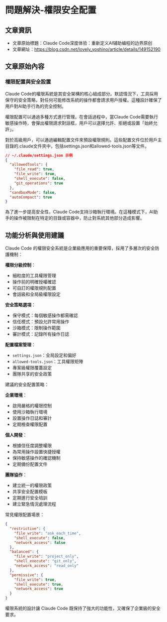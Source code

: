 # 問題解決-權限安全配置

## 文章資訊
- 文章原始標題：Claude Code深度体验：重新定义AI辅助编程的边界原创
- 文章網址：https://blog.csdn.net/lovely_yoshino/article/details/149152190

## 文章原始內容

### 權限配置與安全設置

Claude Code的權限系統是其安全架構的核心組成部分。默認情況下，工具採用保守的安全策略，對任何可能修改系統的操作都會請求用戶授權。這種設計確保了用戶對AI助手行為的完全控制。

權限配置可以通過多種方式進行管理。在會話過程中，當Claude Code需要執行敏感操作時，會彈出權限請求對話框，用戶可以選擇允許、拒絕或設置「始終允許」。

對於高級用戶，可以通過編輯配置文件來預設權限規則。這些配置文件位於用戶主目錄的.claude文件夾中，包括settings.json和allowed-tools.json等文件。

```json
// ~/.claude/settings.json 示例
{
  "allowedTools": {
    "file_read": true,
    "file_write": true,
    "shell_execute": false,
    "git_operations": true
  },
  "sandboxMode": false,
  "autoCompact": true
}
```

為了進一步提高安全性，Claude Code支持沙箱執行環境。在這種模式下，AI助手的操作被限制在特定的目錄或容器中，防止對系統其他部分造成影響。

## 功能分析與使用建議

Claude Code 的權限安全系統是企業級應用的重要保障，採用了多層次的安全防護機制：

**權限分級控制**：
- 細粒度的工具權限管理
- 操作前的明確授權確認
- 可自訂的權限規則配置
- 會話級和全局級權限設定

**安全策略選項**：
- 保守模式：每個敏感操作都需確認
- 信任模式：預設允許常用操作
- 沙箱模式：限制操作範圍
- 審計模式：記錄所有操作日誌

**配置檔案管理**：
- `settings.json`：全局設定和偏好
- `allowed-tools.json`：工具權限矩陣
- 專案級權限覆蓋設定
- 團隊共享的安全政策

建議的安全配置策略：

**企業環境**：
- 啟用嚴格的權限控制
- 使用沙箱執行環境
- 設置操作日誌和審計
- 定期檢查權限配置

**個人開發**：
- 根據信任度調整權限
- 為常用操作設置快捷授權
- 保持敏感操作的確認機制
- 定期備份配置文件

**團隊協作**：
- 建立統一的權限政策
- 共享安全配置模板
- 定期進行安全培訓
- 建立緊急情況處理流程

常見權限配置場景：

```json
{
  "restrictive": {
    "file_write": "ask_each_time",
    "shell_execute": false,
    "network_access": false
  },
  "balanced": {
    "file_write": "project_only",
    "shell_execute": "git_only",
    "network_access": "read_only"
  },
  "permissive": {
    "file_write": true,
    "shell_execute": true,
    "network_access": true
  }
}
```

權限系統的設計讓 Claude Code 既保持了強大的功能性，又確保了企業級的安全要求。